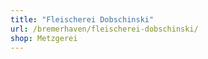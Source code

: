```yaml
---
title: "Fleischerei Dobschinski"
url: /bremerhaven/fleischerei-dobschinski/
shop: Metzgerei
---
```

